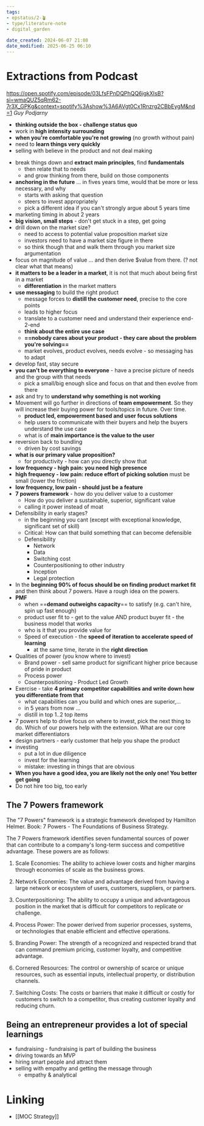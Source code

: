 ```yaml
---
tags: 
- epstatus/2-🪴
- type/literature-note
- digital_garden
 
date_created: 2024-06-07 21:08
date_modified: 2025-06-25 06:10
---
```

# Extractions from Podcast

https://open.spotify.com/episode/03LfsFPnDQPhQQ6igkXIsB?si=wmaQUZ5qRm62-7r3X_GPKg&context=spotify%3Ashow%3A6AVgt0Cx1Rnzrg2CBbEygM&nd=1
*Guy Podjarny*

+ **thinking outside the box - challenge status quo**
+ work in **high intensity surrounding**
+ **when you're comfortable you're not growing** (no growth without pain)
+ need to **learn things very quickly**
+ selling with believe in the product and not deal making

* break things down and **extract main principles**, find **fundamentals**
	* then relate that to needs 
	* and grow thinking from there, build on those components
* **anchoring in the future** ... in fives years time, would that be more or less necessary, and why
	* starts with asking that question
	* steers to invest appropriately
	* pick a different idea if you can't strongly argue about 5 years time
* marketing timing in about 2 years
* **big vision, small steps** - don't get stuck in a step, get going
* drill down on the market size?
	* need to access to potential value proposition market size
	* investors need to have a market size figure in there
	* so think though that and walk them through you market size argumentation
* focus on magnitude of value ... and then derive $value from there. (? not clear what that means)
* **it matters to be a leader in a market**, it is not that much about being first in a market
	* **differentiation** in the market matters
* **use messaging** to build the right product
	* message forces to **distill the customer need**, precise to the core points
	* leads to higher focus
	* translate to a customer need and understand their experience end-2-end
	* **think about the entire use case**
	* **==nobody cares about your product - they care about the problem you're solving==**
	* market evolves, product evolves, needs evolve - so messaging has to adapt
* develop fast, stay secure
* **you can't be everything to everyone** - have a precise picture of needs and the group with that needs
	* pick a small/big enough slice and focus on that and then evolve from there
* ask and try to **understand why something is not working**
* Movement will go further in directions of **team empowerment**. So they will increase their buying power for tools/topics in future. Over time.
	* **product led, empowerment based and user focus solutions**
	* help users to communicate with their buyers and help the buyers understand the use case
	* what is of **main importance is the value to the user**
* reversion back to bundling
	* driven by cost savings
* **what is our primary value proposition?**
	* for productivity - how can you directly show that
* **low frequency - high pain: you need high presence**
* **high frequency - low pain: reduce effort of picking solution** must be small (lower the friction)
* **low frequency, low pain - should just be a feature**
* **7 powers framework** - how do you deliver value to a customer
	* How do you deliver a sustainable, superior, significant value
	* calling it power instead of moat
* Defensibility in early stages?
	* in the beginning you cant (except with exceptional knowledge, significant set of skill)
	* Critical: How can that build something that can become defensible
	* Defensibility
		* Network
		* Data
		* Switching cost
		* Counterpositioning to other industry
		* Inception
		* Legal protection
* In the **beginning 90% of focus should be on finding product market fit** and then think about 7 powers. Have a rough idea on the powers.
* **PMF**
	* when ==**demand outweighs capacity**== to satisfy (e.g. can't hire, spin up fast enough)
	* product user fit to - get to the value AND product buyer fit - the business model that works
	* who is it that you provide value for
	* Speed of execution - the **speed of iteration to accelerate speed of learning**
		* at the same time, iterate in the **right direction**
* Qualities of power (you know where to invest)
	* Brand power - sell same product for significant higher price because of pride in product
	* Process power
	* Counterpositioning - Product Led Growth
* Exercise - take **4 primary competitor capabilities and write down how you differentiate from that**
	* what capabilities can you build and which ones are superior,...
	* in 5 years from now ...
	* distill in top 1..2 top items
* 7 powers help to drive focus on where to invest, pick the next thing to do. Which of our powers help with the extension. What are our core market differentiators
* design partners - early customer that help you shape the product
* investing
	* put a lot in due diligence
	* invest for the learning
	* mistake: investing in things that are obvious
* **When you have a good idea, you are likely not the only one! You better get going**
* Do not hire too big, too early

## The 7 Powers framework

The "7 Powers" framework is a strategic framework developed by Hamilton Helmer. 
Book: 7 Powers - The Foundations of Business Strategy.

The 7 Powers framework identifies seven fundamental sources of power that can contribute to a company's long-term success and competitive advantage. These powers are as follows:

1.  Scale Economies: The ability to achieve lower costs and higher margins through economies of scale as the business grows.
    
2.  Network Economies: The value and advantage derived from having a large network or ecosystem of users, customers, suppliers, or partners.
    
3.  Counterpositioning: The ability to occupy a unique and advantageous position in the market that is difficult for competitors to replicate or challenge.
    
4.  Process Power: The power derived from superior processes, systems, or technologies that enable efficient and effective operations.
    
5.  Branding Power: The strength of a recognized and respected brand that can command premium pricing, customer loyalty, and competitive advantage.
    
6.  Cornered Resources: The control or ownership of scarce or unique resources, such as essential inputs, intellectual property, or distribution channels.
    
7.  Switching Costs: The costs or barriers that make it difficult or costly for customers to switch to a competitor, thus creating customer loyalty and reducing churn.

## Being an entrepreneur provides a lot of special learnings

* fundraising - fundraising is part of building the business
* driving towards an MVP
* hiring smart people and attract them
* selling with empathy and getting the message through
	* empathy & analytical

# Linking

+ [[MOC Strategy]]

